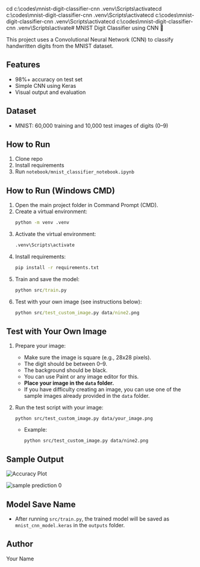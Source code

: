 cd c:\codes\mnist-digit-classifier-cnn
.venv\Scripts\activatecd c:\codes\mnist-digit-classifier-cnn
.venv\Scripts\activatecd c:\codes\mnist-digit-classifier-cnn
.venv\Scripts\activatecd c:\codes\mnist-digit-classifier-cnn
.venv\Scripts\activate# MNIST Digit Classifier using CNN 🧠

This project uses a Convolutional Neural Network (CNN) to classify handwritten digits from the MNIST dataset.

## Features
- 98%+ accuracy on test set
- Simple CNN using Keras
- Visual output and evaluation

## Dataset
- MNIST: 60,000 training and 10,000 test images of digits (0–9)

## How to Run
1. Clone repo
2. Install requirements
3. Run `notebook/mnist_classifier_notebook.ipynb`

## How to Run (Windows CMD)

1. Open the main project folder in Command Prompt (CMD).
2. Create a virtual environment:
   ```cmd
   python -m venv .venv
   ```
3. Activate the virtual environment:
   ```cmd
   .venv\Scripts\activate
   ```
4. Install requirements:
   ```cmd
   pip install -r requirements.txt
   ```
5. Train and save the model:
   ```cmd
   python src/train.py
   ```
6. Test with your own image (see instructions below):
   ```cmd
   python src/test_custom_image.py data/nine2.png
   ```

## Test with Your Own Image

1. Prepare your image:
   - Make sure the image is square (e.g., 28x28 pixels).
   - The digit should be between 0–9.
   - The background should be black.
   - You can use Paint or any image editor for this.
   - **Place your image in the `data` folder.**
   - If you have difficulty creating an image, you can use one of the sample images already provided in the `data` folder.

2. Run the test script with your image:
   ```
   python src/test_custom_image.py data/your_image.png
   ```
   - Example:
     ```
     python src/test_custom_image.py data/nine2.png
     ```

## Sample Output
![Accuracy Plot](outputs/accuracy_plot.png)

![sample prediction 0](outputs\sample_prediction_0.png)

## Model Save Name
- After running `src/train.py`, the trained model will be saved as `mnist_cnn_model.keras` in the `outputs` folder.

## Author
Your Name
